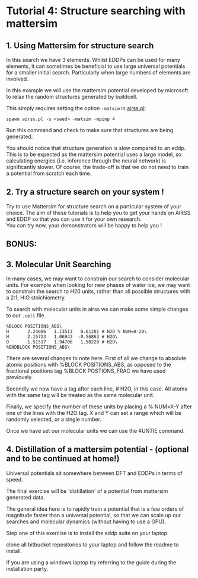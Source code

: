 # Tutorial 4: Structure searching with mattersim

## 1. Using Mattersim for structure search

In this search we have 3 elements. Whilst EDDPs can be used for many elements, it can sometimes be beneficial to use large universal potentials for a smaller initial search. Particularly when large numbers of elements are involved.

In this example we will use the mattersim potential developed by microsoft to relax the random structures generated by buildcell.

This simply requires setting the option `-matsim` in [airss.pl](http://airss.pl/):

```console
spawn airss.pl -s <seed> -matsim -mpinp 4
```

Run this command and check to make sure that structures are being generated.

You should notice that structure generation is slow compared to an eddp. This is to be expected as the mattersim potential uses a large model, so calculating energies (i.e. inference through the neural network) is significantly slower. Of course, the trade-off is that we do not need to train a potential from scratch each time.

## 2. Try a structure search on your system !

Try to use Mattersim for structure search on a particular system of your choice. The aim of these tutorials is to help you to get your hands on AIRSS and EDDP so that you can use it for your own research.\
You can try now, your demonstrators will be happy to help you !

## BONUS:


## 3. Molecular Unit Searching


In many cases, we may want to constrain our search to consider molecular units. For example when looking for new phases of water ice, we may want to constrain the search to H20 units, rather than all possible structures with a 2:1, H:O stoichiometry.

To search with molecular units in airss we can make some simple changes to our `.cell` file.
```console
%BLOCK POSITIONS_ABS\
H       2.24086   1.13513   0.61201 # H2O % NUM=0-20\
H       2.15713   1.06943  -0.56863 # H2O\
O       1.51517   1.94706   1.50220 # H2O\
%ENDBLOCK POSITIONS_ABS\
```
There are several changes to note here. First of all we change to absolute atomic positions with %BLOCK POSITIONS_ABS, as opposed to the fractional positions tag %BLOCK POSTIONS_FRAC we have used previously.

Secondly we now have a tag after each line, # H2O, in this case. All atoms with the same tag will be treated as the same molecular unit.

Finally, we specify the number of these units by placing a % NUM=X-Y after one of the lines with the H2O tag. X and Y can set a range which will be randomly selected, or a single number.

Once we have set our molecular units we can use the #UNTIE command.

## 4. Distillation of a mattersim potential - (optional and to be continued at home!)


Universal potentials sit somewhere between DFT and EDDPs in terms of speed.

The final exercise will be 'distillation' of a potential from mattersim generated data.

The general idea here is to rapidly train a potential that is a few orders of magnitude faster than a universal potential, so that we can scale up our searches and molecular dynamics (without having to use a GPU).

Step one of this exercise is to install the eddp suite on your laptop.

clone all bitbucket repositories to your laptop and follow the readme to install.

If you are using a windows laptop try referring to the guide during the installation party.
